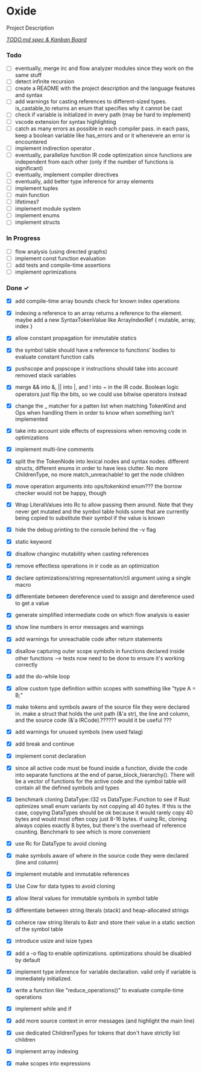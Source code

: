 # Oxide

Project Description

<em>[TODO.md spec & Kanban Board](https://bit.ly/3fCwKfM)</em>

### Todo

- [ ] eventually, merge irc and flow analyzer modules since they work on the same stuff  
- [ ] detect infinite recursion  
- [ ] create a README with the project description and the language features and syntax  
- [ ] add warnings for casting references to different-sized types. is_castable_to returns an enum that specifies why it cannot be cast  
- [ ] check if variable is initialized in every path (may be hard to implement)  
- [ ] vscode extension for syntax highlighting  
- [ ] catch as many errors as possible in each compiler pass. in each pass, keep a boolean variable like has_errors and or it whenevere an error is encountered  
- [ ] implement indirection operator .  
- [ ] eventually, parallelize function IR code optimization since functions are independent from each other (only if the number of functions is significant)  
- [ ] eventually, implement compiler directives  
- [ ] eventually, add better type inference for array elements  
- [ ] implement tuples  
- [ ] main function  
- [ ] lifetimes?  
- [ ] implement module system  
- [ ] implement enums  
- [ ] implement structs  

### In Progress

- [ ] flow analysis (using directed graphs)  
- [ ] implement const function evaluation  
- [ ] add tests and compile-time assertions  
- [ ] implement oprimizations  

### Done ✓

- [x] add compile-time array bounds check for known index operations  
- [x] indexing a reference to an array returns a reference to the element. maybe add a new SyntaxTokenValue like ArrayIndexRef { mutable, array, index }  
- [x] allow constant propagation for immutable statics  
- [x] the symbol table should have a reference to functions' bodies to evaluate constant function calls  
- [x] pushscope and popscope ir instructions should take into account removed stack variables  
- [x] merge && into &, || into |, and ! into ~ in the IR code. Boolean logic operators just flip the bits, so we could use bitwise operators instead  
- [x] change the _ matcher for a patten list when matching TokenKind and Ops when handling them in order to know when something isn't implemented  
- [x] take into account side effects of expressions when removing code in optimizations  
- [x] implement multi-line comments  
- [x] split the the TokenNode into lexical nodes and syntax nodes. different structs, different enums in order to have less clutter. No more ChildrenType, no more match_unreachable! to get the node children  
- [x] move operation arguments into ops/tokenkind enum??? the borrow checker would not be happy, though  
- [x] Wrap LiteralValues into Rc to allow passing them around. Note that they never get mutated and the symbol table holds some that are currently being copied to substitute their symbol if the value is known  
- [x] hide the debug printing to the console behind the -v flag  
- [x] static keyword  
- [x] disallow changinc mutability when casting references  
- [x] remove effectless operations in ir code as an optimization  
- [x] declare optimizations/string representation/cli argument using a single macro  
- [x] differentiate between dereference used to assign and dereference used to get a value  
- [x] generate simplified intermediate code on which flow analysis is easier  
- [x] show line numbers in error messages and warnings  
- [x] add warnings for unreachable code after return statements  
- [x] disallow capturing outer scope symbols in functions declared inside other functions --> tests now need to be done to ensure it's working correctly  
- [x] add the do-while loop  
- [x] allow custom type definition within scopes with something like "type A = B;"  
- [x] make tokens and symbols aware of the source file they were declared in. make a struct that holds the unit path (&'a str), the line and column, and the source code (&'a IRCode).?????? would it be useful ???  
- [x] add warnings for unused symbols (new used falag)  
- [x] add break and continue  
- [x] implement const declaration  
- [x] since all active code must be found inside a function, divide the code into separate functions at the end of parse_block_hierarchy(). There will be a vector of functions for the active code and the symbol table will contain all the defined symbols and types  
- [x] benchmark cloning DataType::I32 vs DataType::Function to see if Rust optimizes small enum variants by not copying all 40 bytes. If this is the case, copying DataTypes should be ok because it would rarely copy 40 bytes and would most often copy just 8-16 bytes. if using Rc<DataType>, cloning always copies exactly 8 bytes, but there's the overhead of reference counting. Benchmark to see which is more convenient  
- [x] use Rc for DataType to avoid cloning  
- [x] make symbols aware of where in the source code they were declared (line and column)  
- [x] implement mutable and immutable references  
- [x] Use Cow for data types to avoid cloning  
- [x] allow literal values for immutable symbols in symbol table  
- [x] differentiate between string literals (stack) and heap-allocated strings  
- [x] coherce raw string literals to &str and store their value in a static section of the symbol table  
- [x] introduce usize and isize types  
- [x] add a -o flag to enable optimizations. optimizations should be disabled by default  
- [x] implement type inference for variable declaration. valid only if variable is immediately initialized.  
- [x] write a function like "reduce_operations()" to evaluate compile-time operations  
- [x] implement while and if  
- [x] add more source context in error messages (and highlight the main line)  
- [x] use dedicated ChildrenTypes for tokens that don't have strictly list children  
- [x] implement array indexing  
- [x] make scopes into expressions  


